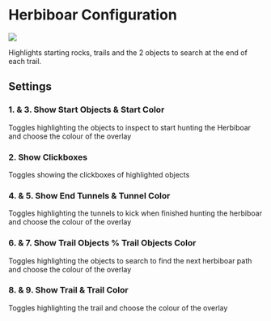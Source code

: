 # Herbiboar Configuration

![](https://user-images.githubusercontent.com/35824069/38765515-7892135e-3fc3-11e8-9339-53a4857e42bf.png)

Highlights starting rocks, trails and the 2 objects to search at the end of each trail.

## Settings

### 1. & 3. Show Start Objects & Start Color

Toggles highlighting the objects to inspect to start hunting the Herbiboar and choose the colour of the overlay

### 2. Show Clickboxes

Toggles showing the clickboxes of highlighted objects

### 4. & 5. Show End Tunnels & Tunnel Color

Toggles highlighting the tunnels to kick when finished hunting the herbiboar and choose the colour of the overlay

### 6. & 7. Show Trail Objects % Trail Objects Color

Toggles highlighting the objects to search to find the next herbiboar path and choose the colour of the overlay

### 8. & 9. Show Trail & Trail Color

Toggles highlighting the trail and choose the colour of the overlay